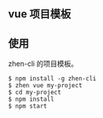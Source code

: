 ## vue 项目模板

## 使用

zhen-cli 的项目模板。

```
$ npm install -g zhen-cli
$ zhen vue my-project
$ cd my-project
$ npm install
$ npm start
```
